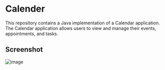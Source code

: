 # Calender


This repository contains a Java implementation of a Calendar application. The Calendar application allows users to view and manage their events, appointments, and tasks.

## Screenshot
![image](https://github.com/shai2407/calender/assets/94295378/41b6cb65-b1ba-4d2e-940f-7e8dbcc166f6)

